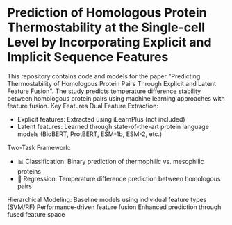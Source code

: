 # Prediction of Homologous Protein Thermostability at the Single-cell Level by Incorporating Explicit and Implicit Sequence Features
This repository contains code and models for the paper "Predicting Thermostability of Homologous Protein Pairs Through Explicit and Latent Feature Fusion". The study predicts temperature difference stability between homologous protein pairs using machine learning approaches with feature fusion.
Key Features
​Dual Feature Extraction:
- Explicit features: Extracted using iLearnPlus (not included)
- Latent features: Learned through state-of-the-art protein language models (BioBERT, ProtBERT, ESM-1b, ESM-2, etc.)

​Two-Task Framework:
- 📊 Classification: Binary prediction of thermophilic vs. mesophilic proteins
- 🔢 Regression: Temperature difference prediction between homologous pairs

​Hierarchical Modeling:
Baseline models using individual feature types (SVM/RF)
Performance-driven feature fusion
Enhanced prediction through fused feature space
